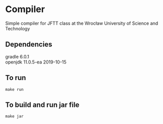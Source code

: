# Compiler
Simple compiler for JFTT class at the Wrocław University of Science and Technology

## Dependencies
gradle 6.0.1 \
openjdk 11.0.5-ea 2019-10-15

## To run
```shell script
make run
```

## To build and run jar file
```shell script
make jar
```
